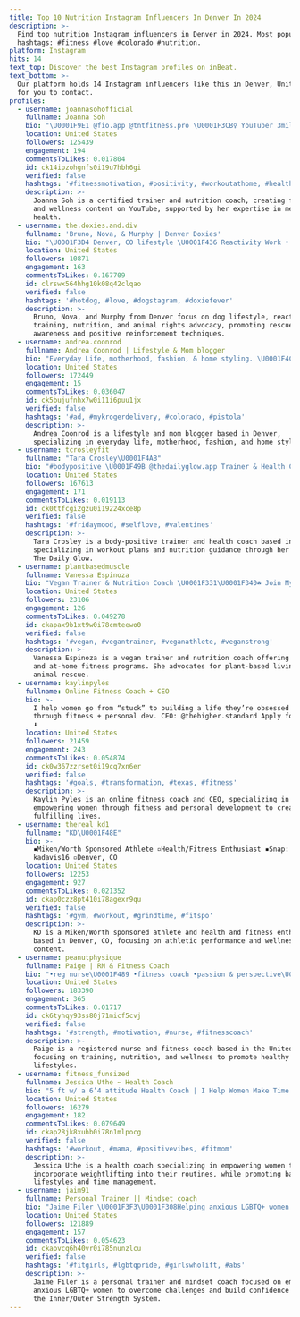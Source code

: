 ```yaml
---
title: Top 10 Nutrition Instagram Influencers In Denver In 2024
description: >-
  Find top nutrition Instagram influencers in Denver in 2024. Most popular
  hashtags: #fitness #love #colorado #nutrition.
platform: Instagram
hits: 14
text_top: Discover the best Instagram profiles on inBeat.
text_bottom: >-
  Our platform holds 14 Instagram influencers like this in Denver, United States
  for you to contact.
profiles:
  - username: joannasohofficial
    fullname: Joanna Soh
    bio: "\U0001F9E1 @fio.app @tntfitness.pro \U0001F3CB️‍♀️ YouTuber 3mil Subs \U0001F467\U0001F3FB Certified Trainer & Nutrition Coach \U0001F469‍\U0001F393 MSc Mental Health \U0001F447\U0001F3FB Subscribe to my Channel here"
    location: United States
    followers: 125439
    engagement: 194
    commentsToLikes: 0.017804
    id: ck14ipzohgnfs0i19u7hbh6gi
    verified: false
    hashtags: '#fitnessmotivation, #positivity, #workoutathome, #healthylifestyle'
    description: >-
      Joanna Soh is a certified trainer and nutrition coach, creating fitness
      and wellness content on YouTube, supported by her expertise in mental
      health.
  - username: the.doxies.and.div
    fullname: 'Bruno, Nova, & Murphy | Denver Doxies'
    bio: "\U0001F3D4️ Denver, CO lifestyle \U0001F436 Reactivity Work • R+ Training • Dog Nutrition \U0001FA75 Animal Rights Advocacy • Rescue Awareness"
    location: United States
    followers: 10871
    engagement: 163
    commentsToLikes: 0.167709
    id: clrswx564hhg10k08q42clqao
    verified: false
    hashtags: '#hotdog, #love, #dogstagram, #doxiefever'
    description: >-
      Bruno, Nova, and Murphy from Denver focus on dog lifestyle, reactivity
      training, nutrition, and animal rights advocacy, promoting rescue
      awareness and positive reinforcement techniques.
  - username: andrea.coonrod
    fullname: Andrea Coonrod | Lifestyle & Mom blogger
    bio: "Everyday Life, motherhood, fashion, & home styling. \U0001F4CDCO #denverblogger #lifestyle #mom #colorado #renovation"
    location: United States
    followers: 172449
    engagement: 15
    commentsToLikes: 0.036047
    id: ck5bujufnhx7w0i11i6puu1jx
    verified: false
    hashtags: '#ad, #mykrogerdelivery, #colorado, #pistola'
    description: >-
      Andrea Coonrod is a lifestyle and mom blogger based in Denver,
      specializing in everyday life, motherhood, fashion, and home styling.
  - username: tcrosleyfit
    fullname: "Tara Crosley\U0001F4AB"
    bio: "#bodypositive \U0001F49B @thedailyglow.app Trainer & Health Coach in Denver, CO\U0001F3D4 ⭐️ Train with me @vitaltrainingsystems \U0001F447\U0001F3FC Workout Plans + Nutrition \U0001F331"
    location: United States
    followers: 167613
    engagement: 171
    commentsToLikes: 0.019113
    id: ck0ttfcgi2gzu0i19224xce8p
    verified: false
    hashtags: '#fridaymood, #selflove, #valentines'
    description: >-
      Tara Crosley is a body-positive trainer and health coach based in Denver,
      specializing in workout plans and nutrition guidance through her platform,
      The Daily Glow.
  - username: plantbasedmuscle
    fullname: Vanessa Espinoza
    bio: "Vegan Trainer & Nutrition Coach \U0001F331\U0001F340☘ Join My 8 Week Screw Hibernation Program Online & At Home Training \U0001F415\U0001F415\U0001F415\U0001F415 Rescue Chihuahuas Colorado \U0001F3D4\U0001F31E\U0001F3F3️‍\U0001F308"
    location: United States
    followers: 23106
    engagement: 126
    commentsToLikes: 0.049278
    id: ckapax9b1xt9w0i78cmteewo0
    verified: false
    hashtags: '#vegan, #vegantrainer, #veganathlete, #veganstrong'
    description: >-
      Vanessa Espinoza is a vegan trainer and nutrition coach offering online
      and at-home fitness programs. She advocates for plant-based living and
      animal rescue.
  - username: kaylinpyles
    fullname: Online Fitness Coach + CEO
    bio: >-
      I help women go from “stuck” to building a life they’re obsessed with
      through fitness + personal dev. CEO: @thehigher.standard Apply for links
      ⬇️
    location: United States
    followers: 21459
    engagement: 243
    commentsToLikes: 0.054874
    id: ck0w367zzrset0i19cq7xn6er
    verified: false
    hashtags: '#goals, #transformation, #texas, #fitness'
    description: >-
      Kaylin Pyles is an online fitness coach and CEO, specializing in
      empowering women through fitness and personal development to create
      fulfilling lives.
  - username: thereal_kd1
    fullname: "KD\U0001F48E"
    bio: >-
      ▪️Miken/Worth Sponsored Athlete ▫️Health/Fitness Enthusiast ▪️Snap:
      kadavis16 ▫️Denver, CO
    location: United States
    followers: 12253
    engagement: 927
    commentsToLikes: 0.021352
    id: ckap0czz8pt410i78agexr9qu
    verified: false
    hashtags: '#gym, #workout, #grindtime, #fitspo'
    description: >-
      KD is a Miken/Worth sponsored athlete and health and fitness enthusiast
      based in Denver, CO, focusing on athletic performance and wellness
      content.
  - username: peanutphysique
    fullname: Paige | RN & Fitness Coach
    bio: "•reg nurse\U0001F489 •fitness coach •passion & perspective\U0001F90D •it’s GROW time, baby! •@passionphysique @thepassionprojectdenver ⠀⠀ TRAIN, EAT & SUPP w/ me!⬇️"
    location: United States
    followers: 183390
    engagement: 365
    commentsToLikes: 0.01717
    id: ck6tyhqy93ss80j71micf5cvj
    verified: false
    hashtags: '#strength, #motivation, #nurse, #fitnesscoach'
    description: >-
      Paige is a registered nurse and fitness coach based in the United States,
      focusing on training, nutrition, and wellness to promote healthy
      lifestyles.
  - username: fitness_funsized
    fullname: Jessica Uthe ~ Health Coach
    bio: "5 ft w/ a 6’4 attitude Health Coach | I Help Women Make Time + Enjoy Lifting + Find Their Balance | \U0001F447\U0001F3FCFREEBIES & MORE\U0001F447\U0001F3FC"
    location: United States
    followers: 16279
    engagement: 182
    commentsToLikes: 0.079649
    id: ckap28jk8xuhb0i78n1mlpocg
    verified: false
    hashtags: '#workout, #mama, #positivevibes, #fitmom'
    description: >-
      Jessica Uthe is a health coach specializing in empowering women to
      incorporate weightlifting into their routines, while promoting balanced
      lifestyles and time management.
  - username: jaim91
    fullname: Personal Trainer || Mindset coach
    bio: "Jaime Filer \U0001F3F3️‍\U0001F308Helping anxious LGBTQ+ women ⬇️ overwhelm and ⬆️ confidence through the Inner/ Outer Strength System❤️ Click⏬️ to learn more"
    location: United States
    followers: 121889
    engagement: 157
    commentsToLikes: 0.054623
    id: ckaovcq6h40vr0i785nunzlcu
    verified: false
    hashtags: '#fitgirls, #lgbtqpride, #girlswholift, #abs'
    description: >-
      Jaime Filer is a personal trainer and mindset coach focused on empowering
      anxious LGBTQ+ women to overcome challenges and build confidence through
      the Inner/Outer Strength System.
---
```


